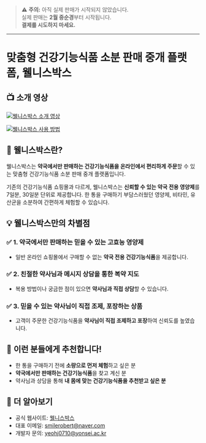 > ⚠ **주의:** 아직 실제 판매가 시작되지 않았습니다.  
> 실제 판매는 **2월 중순경**부터 시작됩니다.  
> **결제를 시도하지 마세요.**

---

# 맞춤형 건강기능식품 소분 판매 중개 플랫폼, 웰니스박스

## 📺 소개 영상

[![웰니스박스 소개 영상](https://img.youtube.com/vi/BM0HFNzkhT4/0.jpg)](https://youtu.be/BM0HFNzkhT4)

[![웰니스박스 사용 방법](https://img.youtube.com/vi/Q8x1dAbpEaY/0.jpg)](https://youtu.be/Q8x1dAbpEaY)

## 🏥 웰니스박스란?

웰니스박스는 **약국에서만 판매하는 건강기능식품을 온라인에서 편리하게 주문**할 수 있는 맞춤형 건강기능식품 소분 판매 중개 플랫폼입니다.

기존의 건강기능식품 쇼핑몰과 다르게, 웰니스박스는 **신뢰할 수 있는 약국 전용 영양제**를 7일분, 30일분 단위로 제공합니다. 한 통을 구매하기 부담스러웠던 영양제, 비타민, 유산균을 소분하여 간편하게 체험할 수 있습니다.

## 💡 웰니스박스만의 차별점

### ✅ 1. 약국에서만 판매하는 믿을 수 있는 고효능 영양제

- 일반 온라인 쇼핑몰에서 구매할 수 없는 **약국 전용 건강기능식품**을 제공합니다.

### ✅ 2. 친절한 약사님과 메시지 상담을 통한 복약 지도

- 복용 방법이나 궁금한 점이 있으면 **약사님과 직접 상담**할 수 있습니다.

### ✅ 3. 믿을 수 있는 약사님이 직접 조제, 포장하는 상품

- 고객이 주문한 건강기능식품을 **약사님이 직접 조제하고 포장**하여 신뢰도를 높였습니다.

## 🌿 이런 분들에게 추천합니다!

- 한 통을 구매하기 전에 **소량으로 먼저 체험**하고 싶은 분
- **약국에서만 판매하는 건강기능식품**을 찾고 계신 분
- 약사님과 상담을 통해 **내 몸에 맞는 건강기능식품을 추천받고 싶은 분**

## 📌 더 알아보기

- 공식 웹사이트: [웰니스박스](https://wellnessbox.vercel.app/)
- 대표 이메일: smilerobert@naver.com
- 개발자 문의: yeohj0710@yonsei.ac.kr
